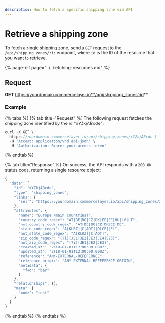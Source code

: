 ```yaml
---
description: How to fetch a specific shipping zone via API
---
```


# Retrieve a shipping zone

To fetch a single shipping zone, send a `GET` request to the `/api/shipping_zones/:id` endpoint, where `id` is the ID of the resource that you want to retrieve.

{% page-ref page="../../fetching-resources.md" %}

## Request

**GET** https://yourdomain.commercelayer.io**/api/shipping\_zones/:id**

### **Example**

{% tabs %}
{% tab title="Request" %}
The following request fetches the shipping zone identified by the id "xYZkjABcde":

```javascript
curl -X GET \
  https://yourdomain.commercelayer.io/api/shipping_zones/xYZkjABcde \
  -H 'Accept: application/vnd.api+json' \
  -H 'Authorization: Bearer your-access-token'
```
{% endtab %}

{% tab title="Response" %}
On success, the API responds with a `200 OK` status code, returning a single resource object:

```javascript
{
  "data": {
    "id": "xYZkjABcde",
    "type": "shipping_zones",
    "links": {
      "self": "https://yourdomain.commercelayer.io/api/shipping_zones/xYZkjABcde"
    },
    "attributes": {
      "name": "Europe (main countries)",
      "country_code_regex": "AT|BE|BG|CZ|DK|EE|DE|HU|LV|LT",
      "not_country_code_regex": "AT|BE|BG|CZ|DK|EE|DE",
      "state_code_regex": "A[KLRZ]|C[AOT]|D[CE]|FL",
      "not_state_code_regex": "A[KLRZ]|C[AOT]",
      "zip_code_regex": "(?i)(JE1|JE2|JE3|JE4|JE5)",
      "not_zip_code_regex": "(?i)(JE1|JE2|JE3)",
      "created_at": "2018-01-01T12:00:00.000Z",
      "updated_at": "2018-01-01T12:00:00.000Z",
      "reference": "ANY-EXTERNAL-REFEFERNCE",
      "reference_origin": "ANY-EXTERNAL-REFEFERNCE-ORIGIN",
      "metadata": {
        "foo": "bar"
      }
    },
    "relationships": {},
    "meta": {
      "mode": "test"
    }
  }
}
```
{% endtab %}
{% endtabs %}

